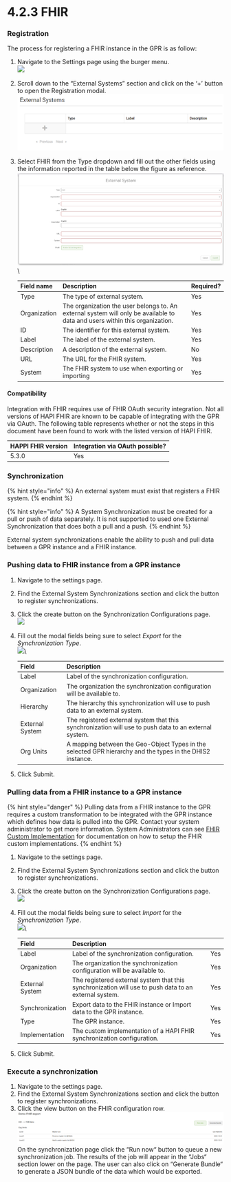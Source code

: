 # 4.2.3 FHIR

### Registration

The process for registering a FHIR instance in the GPR is as follow:

1. Navigate to the Settings page using the burger menu.\
   ![](https://lh3.googleusercontent.com/Mjs1dPobR-fLkJrgb4GVHyS4\_mCR0stID7QYzh2ZCnPtCuwa0wlL8Sr2LYlyK2XVmCBYX5-HTMnaUn2SiDDg1ICZ9iH5E4KGUL-HnnZ692GVAS0\_E4aqULXWF4\_XgzAzqm5YBvWyGcF48XPJQvfWSpHISabhWwaZeKh3Byz2ETT3zkZVcE6Au1gP)
2. Scroll down to the “External Systems” section and click on the ‘+’ button to open the Registration modal.\
   ![](<../../../../.gitbook/assets/image (70).png>)
3.  Select FHIR from the Type dropdown and fill out the other fields using the information reported in the table below the figure as reference.\
    ![](<../../../../.gitbook/assets/image (65).png>)\


    | Field name   | Description                                                                                                                 | Required? |
    | ------------ | --------------------------------------------------------------------------------------------------------------------------- | --------- |
    | Type         | The type of external system.                                                                                                | Yes       |
    | Organization | The organization the user belongs to. An external system will only be available to data and users within this organization. | Yes       |
    | ID           | The identifier for this external system.                                                                                    | Yes       |
    | Label        | The label of the external system.                                                                                           | Yes       |
    | Description  | A description of the external system.                                                                                       | No        |
    | URL          | The URL for the FHIR system.                                                                                                | Yes       |
    | System       | The FHIR system to use when exporting or importing                                                                          | Yes       |

#### Compatibility

Integration with FHIR requires use of FHIR OAuth security integration. Not all versions of HAPI FHIR are known to be capable of integrating with the GPR via OAuth. The following table represents whether or not the steps in this document have been found to work with the listed version of HAPI FHIR.

| HAPPI FHIR version | Integration via OAuth possible? |
| ------------------ | ------------------------------- |
| 5.3.0              | Yes                             |

### Synchronization

{% hint style="info" %}
An external system must exist that registers a FHIR system.
{% endhint %}

{% hint style="info" %}
A System Synchronization must be created for a pull or push of data separately. It is not supported to used one External Synchronization that does both a pull and a push.
{% endhint %}

External system synchronizations enable the ability to push and pull data between a GPR instance and a FHIR instance.&#x20;

### Pushing data to FHIR instance from a GPR instance <a href="#pushing-data-to-fhir-from-the-cgr" id="pushing-data-to-fhir-from-the-cgr"></a>

1. Navigate to the settings page.&#x20;
2. Find the External System Synchronizations section and click the button to register synchronizations.&#x20;
3. Click the create button on the Synchronization Configurations page.\
   ![](https://lh4.googleusercontent.com/266T4bH2\_5Q0C-oJ1VxvtdZIwrlnZM750n0HvEVnddkht0vxVNv4k9bB9KlynvGxsSERlUUUeQQ-SGAIu7UPj75ceWZelha7PrMPFF25YTiIEsHyecXZ1OLfyBVb4Dhc1WMaBdHK9aZpZpSh0kkQ2xZycnOmRF25kEiG7z7kFvZxr2DclU8x\_A9Fxg)
4.  Fill out the modal fields being sure to select _Export_ for the _Synchronization Type_.\
    ![](https://lh5.googleusercontent.com/AfRlLQbwACdLGEmRY122lJP29CPQ\_12zQiL9bAtMLzmKFI5EQG8y-RWip-HeXth9jb6nl\_eK5kRvmF7Jmg79pyFbIQPj-9-Hamv5R\_bJhA-jH6-8UhSugFF5M-KydNPJBU5lVe-lMJ4iDCjBANGxN-GRA66uF9GUq9PvnD49zGBJmc9yyrw2klgTKg)\


    | Field           | Description                                                                                               |
    | --------------- | --------------------------------------------------------------------------------------------------------- |
    | Label           | Label of the synchronization configuration.                                                               |
    | Organization    | The organization the synchronization configuration will be available to.                                  |
    | Hierarchy       | The hierarchy this synchronization will use to push data to an external system.                           |
    | External System | The registered external system that this synchronization will use to push data to an external system.     |
    | Org Units       | A mapping between the Geo-Object Types in the selected GPR hierarchy and the types in the DHIS2 instance. |


5. Click Submit.

### Pulling data from a FHIR instance to a GPR instance

{% hint style="danger" %}
Pulling data from a FHIR instance to the GPR requires a custom transformation to be integrated with the GPR instance which defines how data is pulled into the GPR. Contact your system administrator to get more information. System Administrators can see [FHIR Custom Implementation](https://terraframe.atlassian.net/wiki/spaces/GGR/pages/2756083790/FHIR+Custom+Implementation) for documentation on how to setup the FHIR custom implementations.
{% endhint %}

1. Navigate to the settings page.
2. Find the External System Synchronizations section and click the button to register synchronizations.
3. Click the create button on the Synchronization Configurations page.\
   ![](https://lh4.googleusercontent.com/266T4bH2\_5Q0C-oJ1VxvtdZIwrlnZM750n0HvEVnddkht0vxVNv4k9bB9KlynvGxsSERlUUUeQQ-SGAIu7UPj75ceWZelha7PrMPFF25YTiIEsHyecXZ1OLfyBVb4Dhc1WMaBdHK9aZpZpSh0kkQ2xZycnOmRF25kEiG7z7kFvZxr2DclU8x\_A9Fxg)
4.  Fill out the modal fields being sure to select _Import_ for the _Synchronization Type_.\
    ![](https://lh5.googleusercontent.com/exnu4HLjcpICJ4BE2i5AbridnGwmjkNmnrnr215Q60CB8oh3\_Tc7iXgBKhRgtmFhli\_5BVdDLN1\_ZCrTDBL-hm5RGwUSeSTLlEP-L50gP3H80Gjg1\_W\_88I2TNuXW\_RLv5s92K31PAGePNMdcIsJ2Sm5Jly0sbqIgolm1QrZ8ZJkkHSuXZu9Bss8sA)\


    | Field           | Description                                                                                           |     |
    | --------------- | ----------------------------------------------------------------------------------------------------- | --- |
    | Label           | Label of the synchronization configuration.                                                           | Yes |
    | Organization    | The organization the synchronization configuration will be available to.                              | Yes |
    | External System | The registered external system that this synchronization will use to push data to an external system. | Yes |
    | Synchronization | Export data to the FHIR instance or Import data to the GPR instance.                                  | Yes |
    | Type            | The GPR instance.                                                                                     | Yes |
    | Implementation  | The custom implementation of a HAPI FHIR synchronization configuration.                               | Yes |


5. Click Submit.

### Execute a synchronization <a href="#execute-a-synchronization" id="execute-a-synchronization"></a>

1. Navigate to the settings page.
2. Find the External System Synchronizations section and click the button to register synchronizations.
3. Click the view button on the FHIR configuration row.\
   ![](<../../../../.gitbook/assets/image (72).png>)\
   On the synchronization page click the “Run now“ button to queue a new synchronization job. The results of the job will appear in the “Jobs“ section lower on the page. The user can also click on “Generate Bundle“ to generate a JSON bundle of the data which would be exported.



